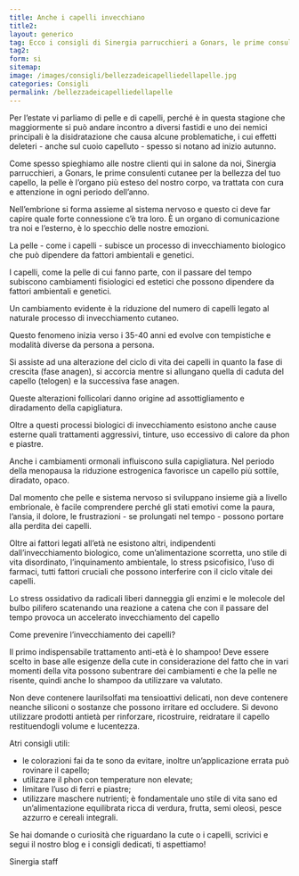 ```yaml
---
title: Anche i capelli invecchiano
title2:
layout: generico
tag: Ecco i consigli di Sinergia parrucchieri a Gonars, le prime consulenti cutanee per la bellezza del tuo capello.
tag2:
form: si
sitemap:
image: /images/consigli/bellezzadeicapelliedellapelle.jpg
categories: Consigli
permalink: /bellezzadeicapelliedellapelle
---
```


Per l’estate vi parliamo di pelle e di capelli, perché è in questa stagione che maggiormente si può andare incontro a diversi fastidi e uno dei nemici principali è la disidratazione che causa alcune problematiche, i cui effetti deleteri - anche sul cuoio capelluto - spesso si notano ad inizio autunno.

Come spesso spieghiamo alle nostre clienti qui in salone da noi, Sinergia parrucchieri, a Gonars, le prime consulenti cutanee per la bellezza del tuo capello, la pelle è l’organo più esteso del nostro corpo, va trattata con cura e attenzione in ogni periodo dell’anno.

Nell’embrione si forma assieme al sistema nervoso e questo ci deve far capire quale forte connessione c’è tra loro. È un organo di comunicazione tra noi e l’esterno, è lo specchio delle nostre emozioni.

La pelle - come i capelli - subisce un processo di invecchiamento biologico che può dipendere da fattori ambientali e genetici.

I capelli, come la pelle di cui fanno parte, con il passare del tempo subiscono cambiamenti fisiologici ed estetici che possono dipendere da fattori ambientali e genetici.

Un cambiamento evidente è la riduzione del numero di capelli legato al naturale processo di invecchiamento cutaneo.

Questo fenomeno inizia verso i 35-40 anni ed evolve con tempistiche e modalità diverse da persona a persona.

Si assiste ad una alterazione del ciclo di vita dei capelli in quanto la fase di crescita (fase anagen), si accorcia mentre si allungano quella di caduta del capello (telogen) e la successiva fase anagen.

Queste alterazioni follicolari danno origine ad assottigliamento e diradamento della capigliatura.

Oltre a questi processi biologici di invecchiamento esistono anche cause esterne quali trattamenti aggressivi, tinture, uso eccessivo di calore da phon e piastre.

Anche i cambiamenti ormonali influiscono sulla capigliatura. Nel periodo della menopausa la riduzione estrogenica favorisce un capello più sottile, diradato, opaco.

Dal momento che pelle e sistema nervoso si sviluppano insieme già a livello embrionale, è facile comprendere perché gli stati emotivi come la paura, l’ansia, il dolore, le frustrazioni - se prolungati nel tempo - possono portare alla perdita dei capelli.

Oltre ai fattori legati all’età ne esistono altri, indipendenti dall’invecchiamento biologico, come un’alimentazione scorretta, uno stile di vita disordinato, l’inquinamento ambientale, lo stress psicofisico, l’uso di farmaci, tutti fattori cruciali che possono interferire con il ciclo vitale dei capelli.

Lo stress ossidativo da radicali liberi danneggia gli enzimi e le molecole del bulbo pilifero scatenando una reazione a catena che con il passare del tempo provoca un accelerato invecchiamento del capello

Come prevenire l’invecchiamento dei capelli?

Il primo indispensabile trattamento anti-età è lo shampoo!
Deve essere scelto in base alle esigenze della cute in considerazione del fatto che in vari momenti della vita possono subentrare dei cambiamenti e che la pelle ne risente, quindi anche lo shampoo da utilizzare va valutato.

Non deve contenere laurilsolfati ma tensioattivi delicati, non deve contenere neanche siliconi o sostanze che possono irritare ed occludere.
Si devono utilizzare prodotti antietà per rinforzare, ricostruire, reidratare il capello restituendogli volume e lucentezza.

Atri consigli utili:

- le colorazioni fai da te sono da evitare, inoltre un’applicazione errata può rovinare il capello;
- utilizzare il phon con temperature non elevate;
- limitare l’uso di ferri e piastre;
- utilizzare maschere nutrienti;
  è fondamentale uno stile di vita sano ed un’alimentazione equilibrata ricca di verdura, frutta, semi oleosi, pesce azzurro e cereali integrali.

Se hai domande o curiosità che riguardano la cute o i capelli, scrivici e segui il nostro blog e i consigli dedicati, ti aspettiamo!

Sinergia staff

